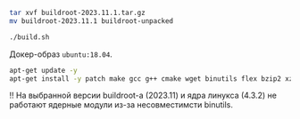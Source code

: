 ```bash
tar xvf buildroot-2023.11.1.tar.gz
mv buildroot-2023.11.1 buildroot-unpacked

./build.sh
```

Докер-образ `ubuntu:18.04`.

```bash
apt-get update -y
apt-get install -y patch make gcc g++ cmake wget binutils flex bzip2 xz-utils unzip help2man gawk libtool libtool-bin bison bc cpio rsync libncurses-dev
```

!! На выбранной версии buildroot-а (2023.11) и ядра линукса (4.3.2) не работают ядерные модули из-за несовместимсти binutils.
